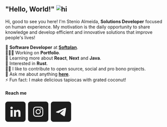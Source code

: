 <h2><strong>"Hello, World!"</strong> <img src="https://user-images.githubusercontent.com/1303154/88677602-1635ba80-d120-11ea-84d8-d263ba5fc3c0.gif" width="24px" alt="hi"></h2>

Hi, good to see you here! I'm Stenio Almeida, **Solutions Developer** focused on human experience. My motivation is the daily opportunity to share knowledge and develop efficient and innovative solutions that improve people's lives!

💼 **Software Developer** at [**Softplan**][softplan].<br>
👨🏻‍💻 Working on **Portfolio**.<br>
🌱 Learning more about **React**, **Next** and **Java**.<br/>
🧐 Interested in **Rust**.<br/>
🤝🏼 I like to contribute to open source, social and pro bono projects.<br/>
💬 Ask me about anything [**here**][telegram].<br/>
⚡ Fun fact: I make delicious tapiocas with grated coconut!

#### **Reach me**

[<img src="./etc/assets/social-linkedin.svg" alt="Linkedin" />][linkedin]&nbsp;
[<img src="./etc/assets/social-instagram.svg" alt="Instagram" />][instagram]&nbsp;
[<img src="./etc/assets/social-telegram.svg" alt="Telegram" />][telegram]

<!-- <a href="./RESUME.md"><h4><strong>Ver perfil completo!</strong></h4></a> -->

<!-- links -->

[linkedin]: https://linkedin.com/in/stenioas/
[instagram]: https://instagram.com/stenioas/
[telegram]: https://t.me/stenioas/
[gmail]: mailto:stenioas@gmail.com
[softplan]: https://softplan.com.br/
[lang-english]: ./README.en.md
